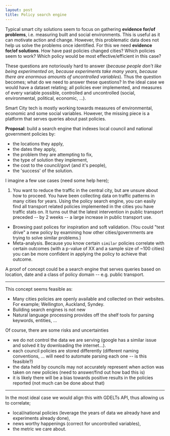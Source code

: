 ```yaml
---
layout: post
title: Policy search engine
---
```


Typical smart city solutions seem to focus on gathering __evidence for/of problems__, i.e. measuring built and social environments. This is useful as it can motivate action and change. However, this problematic data does not help us solve the problems once identified. For this we need __evidence for/of solutions__. How have past policies changed cities? Which policies seem to work? Which policy would be most effective/efficient in this case?

These questions are notoriously hard to answer (_because people don't like being experimented on, because experiments take many years, because there are enormous amounts of uncontrolled variables_). Thus the question becomes; what do we need to answer these questions? In the ideal case we would have a dataset relating; all policies ever implemented, and measures of every variable possible, controlled and uncontrolled (social, environmental, political, economic, ...).

Smart City tech is mostly working towards measures of environmental, economic and some social variables. However, the missing piece is a platform that serves queries about past policies.

__Proposal__: build a search engine that indexes local council and national government policies by:

* the locations they apply,
* the dates they apply,
* the problem they are attempting to fix,
* the type of solution they implement,
* the cost to the council/govt (and it's people),
* the 'success' of the solution.

I imagine a few use cases (need some help here);

1. You want to reduce the traffic in the central city, but are unsure about how to proceed. You have been collecting data on traffic patterns in many cities for years. Using the policy search engine, you can easily find all transport related policies implemented in the cities you have traffic stats on. It turns out that the latest intervention in public transport preceded -- by 2 weeks -- a large increase in public transport use.
* Browsing past polices for inspiration and soft validation. (You could "test drive" a new policy by examining how other cities/governments are trying to solve similar problems.)
* Meta-analysis. Because you know certain `similar` policies correlate with certain outcomes (with a p-value of XX and a sample size of ~100 cities) you can be more confident in applying the policy to achieve that outcome.

A proof of concept could be a search engine that serves queries based on location, date and a class of policy domain -- e.g. public transport.

***

This concept seems feasible as:

* Many cities policies are openly available and collected on their websites. For example; Wellington, Auckland, Syndey.
* Building search engines is not new
* Natural language processing provides off the shelf tools for parsing keywords, entities, ...

Of course, there are some risks and uncertainties

* we do not control the data we are serving (google has a similar issue and solved it by downloading the internet...).
* each council policies are stored differently (different naming conventions, ... will need to automate parsing each one -- is this feasible?)
* the data held by councils may not accurately represent when action was taken on new policies (need to answer/find out how bad this is)
* it is likely there will be a bias towards positive results in the policies reported (not much can be done about that)

***

In the most ideal case we would align this with GDELTs API, thus allowing us to correlate;

* local/national policies (leverage the years of data we already have and experiments already done),
* news worthy happenings (correct for uncontrolled variables),
* the metric we care about.
